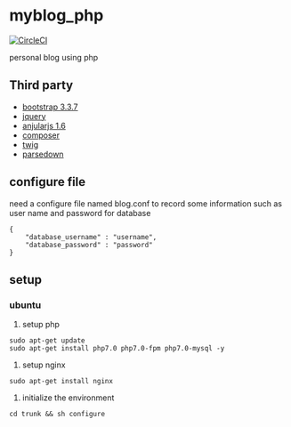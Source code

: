 # myblog_php
[![CircleCI](https://circleci.com/gh/SnailTowardThesun/myblog_php/tree/master.svg?style=shield&circle-token=823f8c2f4556a154d5a095b6156418170a2b30e1)](https://circleci.com/gh/SnailTowardThesun/myblog_php/tree/master)

personal blog using php

## Third party

* [bootstrap 3.3.7](https://github.com/twbs/bootstrap)
* [jquery](https://jquery.com)
* [anjularjs 1.6](https://angularjs.org)
* [composer](https://getcomposer.org)
* [twig](http://twig.sensiolabs.org)
* [parsedown](http://parsedown.org)

## configure file

need a configure file named blog.conf to record some information such as user name and password for database


```
{
    "database_username" : "username",
    "database_password" : "password"
}
```

## setup

### ubuntu
1. setup php
  ```
  sudo apt-get update
  sudo apt-get install php7.0 php7.0-fpm php7.0-mysql -y
  ```

1. setup nginx
  ```
  sudo apt-get install nginx
  ```

1. initialize the environment
  ```
  cd trunk && sh configure
  ```
